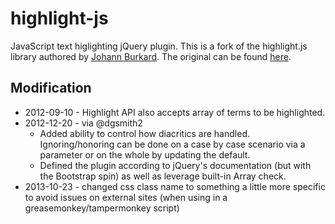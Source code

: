 highlight-js
============

JavaScript text higlighting jQuery plugin. This is a fork of the highlight.js library authored by [Johann Burkard](http://johannburkard.de/). The original can be found [here](http://johannburkard.de/blog/programming/javascript/highlight-javascript-text-higlighting-jquery-plugin.html).


Modification
------------
* 2012-09-10 - Highlight API also accepts array of terms to be highlighted.
* 2012-12-20 - via @dgsmith2 
    * Added ability to control how diacritics are handled. Ignoring/honoring can be done on a case by case scenario via a parameter or on the whole by updating the default. 
    * Defined the plugin according to jQuery's documentation (but with the Bootstrap spin) as well as leverage built-in Array check.
* 2013-10-23 - changed css class name to something a little more specific to avoid issues on external sites (when using in a greasemonkey/tampermonkey script)

